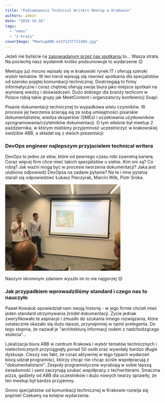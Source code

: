 ```yaml
---
title: "Podsumowanie Technical Writers Meetup w Krakowie"
authors: admin
date: "2019-10-16"
tags:
  - "news"
  - "z-kraju"
coverImage: "MeetupABB-e1571237713389.jpg"
---
```


Jeżeli nie byliście na
[zapowiadanym przez nas spotkaniu](http://techwriter.pl/spotkanie-technical-writerow-w-krakowie/)
to... Wasza strata. Na pociechę nasz wysłannik krótko podsumowuje to wydarzenie
😊

<!--truncate-->

Meetupy już mocno wpisały się w krakowski rynek IT i oferują szeroki wybór
tematów. W ten trend wpisują się również spotkania dla specjalistów od szeroko
pojętej komunikacji technicznej. Dostrzegają to firmy informatyczne i coraz
chętniej oferują swoje biura jako miejsce spotkań na wymianę wiedzy i
doświadczeń. Dużo dobrego dla branży techcom w Polsce robią takie grupy jak
MeetContent i organizatorzy konferencji Soap!.

Pisanie dokumentacji technicznej to wypadkowa wielu czynników. W procesie jej
tworzenia ścierają się ze sobą umiejętności pisarskie dokumentalistów, wiedza
ekspertów (SMEs) i oczekiwania użytkowników oprogramowania/czytelników
dokumentacji. O tym właśnie był meetup 2 października, w którym mieliśmy
przyjemność uczestniczyć w krakowskiej siedzibie ABB, a składał się z dwóch
prezentacji:

### DevOps engineer najlepszym przyjacielem technical writera

DevOps to jedno ze słów, które od pewnego czasu robi zawrotną karierę. Coraz
więcej firm chce mieć takich specjalistów u siebie. Kim oni są? Co robią? Jak
ważni mogą być w procesie tworzenia dokumentacji? Jaka jest ulubiona odpowiedź
DevOpsa na zadane pytanie? Na te i inne pytania starali się odpowiedzieć Łukasz
Pieczyrak, Marcin Wilk, Piotr Sroka.

![](images/MeetingABBDevops.jpg)

Naszym skromnym zdaniem wyszło im to nie najgorzej 😊

### Jak przypadkiem wprowadziliśmy standard i czego nas to nauczyło

Paweł Kowaluk opowiedział nam swoją historię - w jego firmie chcieli mieć jeden
standard utrzymywania źródeł dokumentacji. Życie jednak zweryfikowało te
aspiracje i zmusiło do szukania innego rozwiązania, które ostatecznie okazało
się dużo lepsze, przynajmniej w opinii prelegenta. Do tego stopnia, że nazwał je
"architekturą informacji rodem z nadchodzącego stulecia"...

Lokalizacja biura ABB w centrum Krakowa i wybór tematów technicznych i
nietechnicznych przyciągnęły ponad 50 osób oraz wywołały bardzo długie dyskusje.
Cieszy nas fakt, że coraz aktywniej w tego typach wydarzeń biorą udział
programiści, którzy chcąc nie chcąc ściśle współpracują z "dokumentalistami".
Zespoły programistyczne wyrabiają w sobie lepszą świadomość i sami zaczynają
szukać współpracy z techwriterami. Smaczna pizza, gadżety od ABB dla uczestników
i dużo nowych twarzy sprawiły, że ten meetup był bardzo przyjemny.

Grono specjalistów od komunikacji technicznej w Krakowie rozwija się prężnie!
Czekamy na kolejne wydarzenia.

